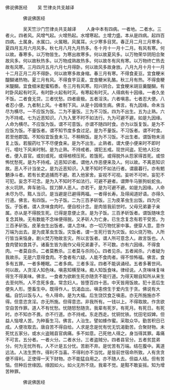   佛说佛医经
　　吴 竺律炎共支越译




　　　　佛说佛医经

　　　　吴天竺沙门竺律炎共支越译
　　人身中本有四病。一者地。二者水。三者火。四者风。风增气起。火增热起。水增寒起。土增力盛。本从是四病。起四百四病。土属身。水属口。火属眼。风属耳。火少寒多目冥。春正月二月三月寒多。夏四月五月六月风多。秋七月八月九月热多。冬十月十一月十二月。有风有寒。何以故。春寒多。以万物皆生。为寒出故寒多。何以故夏风多。以万物荣华阴阳合聚故风多。何以故秋热多。以万物成熟故热多。何以故冬有风有寒。以万物终亡热去故有风寒。三月四月五月六月七月得卧。何以故风多故身放。八月九月十月十一月十二月正月二月不得卧。何以故寒多故身缩。春三月有寒。不得食麦豆。宜食粳米醍醐诸热物。夏三月有风。不得食芋豆麦。宜食粳米乳酪。秋三月有热。不得食粳米醍醐。宜食细米麨蜜稻黍。冬三月有风寒。阳兴阴合。宜食粳米胡豆羹醍醐。有时卧风起有时灭。有时卧火起有时灭。有寒起有时灭。人得病有十因缘。一者久坐不饭。二者食无贷。三者忧愁。四者疲极。五者淫泆。六者嗔恚。七者忍大便。八者忍小便。九者制上风。十者制下风。从是十因缘生病。佛言。有九因缘。命未当尽为横尽。一不应饭为饭。二为不量饭。三为不习饭。四为不出生。五为止熟。六为不持戒。七为近恶知识。八为入里不时不如法行。九为可避不避。如是九因缘。人命为横尽。不应饭为饭。谓不可意饭。亦谓不随四时食。亦为以饭复饭。是为不应饭为饭。不量饭者。谓不知节度多食过足。是为不量饭。不习饭者。谓不时食。若至他郡国。不知俗宜饭食未习。不稍稍饭。是为不习饭。不出生者。谓饭物未消复上饭。若服药吐下不尽便食来。是为不出生。止熟者。谓大便小便来时不即时行。噫吐下风来时制。是为止熟。不持戒者。谓犯五戒。现世间盗。犯他人妇女者。便入县官。或刻或死。或得棓榜压死。若饿死。或得脱外从怨家得首死。或惊怖忧愁死。是为不持戒。近恶知识者。谓他人作恶便来及人。何以故。不离恶知识故。恶人不计当坐之。是为近恶知识。入里不知时不如法行者。谓晨暮行。亦有魍魉诤斗者。若有长吏追捕而不避。若入他家舍。妄视不可视。妄听不可听。妄犯不可犯。妄念不可念。是为入不知时不如法行。可避不避者。谓弊牛马狾狗蚖蛇虫。水火坑阱。奔车驰马。拔刀醉人恶人。亦若干。是为可避不避。如是九因缘。人命未尽为尽。黠人当识。是当避是已避得两福。一者得长寿。及得闻道好语。亦得久行道。佛言。有四饭。一为子饭。二为三百矛斫饭。三为皮革虫生出饭。四为灾饭。子饭者。谓人贪味食肉时。便自校计念。是肉皆我前世时。父母兄弟妻子亲属。亦从是不得脱生死。已得是意便止贪。是为子饭。三百矛斫饭者。谓饭随味念复念其殃。无有数能不念味便得脱。又矛斫人为亡身。已生念复念有若干受苦。为三百矛斫饭。皮革虫生出饭者。谓人念味。亦一切万物忧家中事。便穿人意。意作万端为出去。是为皮革虫生饭。灾饭者。谓一生死行皆为灾饭。如火烧万物。人所行皆当来恼身。剧火焚万物故言灾。所以言饭者。谓人所可意念人。故言饭也。人食肉譬如食其子。诸畜生皆为我作父母兄弟妻子。不可数。亦有六因缘。不得食肉。一者莫自杀。二者莫教杀。三者莫与杀同心。四者见杀。五者闻杀。六者疑为我故杀。无是六意得食肉。不食者有六疑。人能不食肉者。得不惊怖福。佛言。食多有五罪。一者多睡眠。二者多病。三者多淫。四者不能讽诵经。五者多著世间。何以故。人贪淫人知色味。嗔恚知横至味。痴人知饭食味。律经说。人贪味味复味得生不得美味。佛言。一食者为欲断生死亦随贪不能行道。为得天眼自知所从来生去至何所。人不念死多食。常念妇人。皆堕百四十恶。中天皆用饭故。犯十恶后生便失人形。堕畜生中。既得作人。饥渴血出。嗔恚傍生于爱内生于贪。佛说有大福。自饥以饭与人。令人得命。是为大福。后生饶饮食乏嗔恚。亦无所施施亦不得。但意恣贪淫。亦无所施。但得意恣。非我所有。一钱以上。不得取故。作贪欲空自苦作罪。道人不有忧愁。忧随怒愁随贪。我辈有死岁。有死月。有死日。有死时。亦不知亦不畏。亦不行道。亦不持戒。东走西走。忧铜忧铁。忧田宅奴婢。但益人恼增人苦。为种畜生习。佛言。人治生。譬如蜂作蜜。采取众华。勤苦积日已成。人便攻取去。唐自苦不得自给。人求是念是忧有忧无饥渴勤苦。合聚财物。未死忧五家分。或水火盗贼县官病痛。多不如意。己死他人得之。身当得其罪。毒痛不可言。五分者。一者火分。二者水分。三者盗贼分。四者县官分。五者贫昆弟分。何为无忧所有。人不计是五分忧。苦剧不弃。是忧苦有万端。结在腹中。离道远法。人法生贾作。得利不当喜。不得利亦不当忧。是皆前世宿命所致。人有贪贪便不得利。正使得一天下财物。亦不能猛自用之。亦不随人去。但益人结。但有苦恼。但种后世缘因。缘因如火。如火无所不烧。我辈不觉。是黠不敢妄摇。知为增苦种罪。

　　　　佛说佛医经


